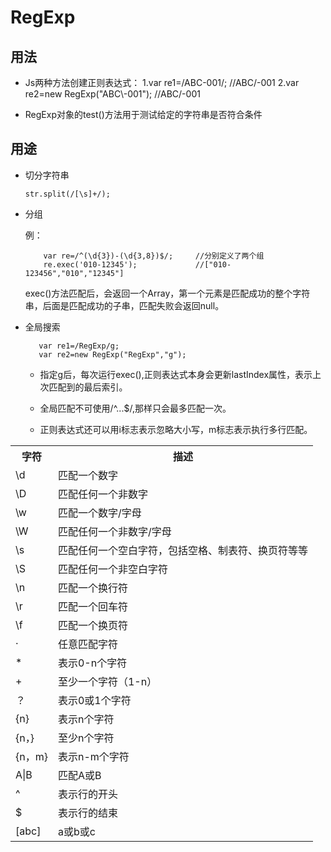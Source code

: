 # RegExp

<table>
<tr>
<th>字符</th>
<th>描述</th>
</tr>
<tr>
<td>\d</td>
<td>匹配一个数字</td>
</tr>
<tr>
<td>\D</td>
<td>匹配任何一个非数字</td>
</tr>
<tr>
<td>\w</td>
<td>匹配一个数字/字母</td>
</tr>
<tr>
<td>\W</td>
<td>匹配任何一个非数字/字母</td>
</tr>
<tr>
<td>\s</td>
<td>匹配任何一个空白字符，包括空格、制表符、换页符等等</td>
</tr>
<tr>
<td>\S</td>
<td>匹配任何一个非空白字符</td>
</tr>
<tr>
<td>\n</td>
<td>匹配一个换行符</td>
</tr>
<tr>
<td>\r</td>
<td>匹配一个回车符</td>
</tr>
<tr>
<td>\f</td>
<td>匹配一个换页符</td>
</tr>
<tr>
     <td>·</td>
     <td>任意匹配字符</td>
</tr>
<tr>
<td>*</td>
 <td>表示0-n个字符</td>
</tr>
<tr>
     <td>+</td>
     <td>至少一个字符（1-n）</td>
</tr>
<tr>
     <td>？</td>
     <td>表示0或1个字符</td>
</tr>
<tr>
     <td>{n}</td>
     <td>表示n个字符</td>
</tr>
<tr>
     <td>{n，}</td>
     <td>至少n个字符</td>
</tr>
<tr>
     <td>{n，m}</td>
     <td>表示n-m个字符</td>
</tr>
<tr>
     <td>A|B</td>
     <td>匹配A或B</td>
</tr>
<tr>
     <td>^</td>
     <td>表示行的开头</td>
</tr>
<tr>
     <td>$</td>
     <td>表示行的结束</td>
</tr>
<tr>
     <td>[abc]</td>
     <td>a或b或c</td>
</tr>

## 用法

- Js两种方法创建正则表达式：
   1.var re1=/ABC\-001/;                    //ABC/-001
   2.var re2=new RegExp("ABC\\-001");       //ABC/-001
   
- RegExp对象的test()方法用于测试给定的字符串是否符合条件

## 用途
- 切分字符串
    
      str.split(/[\s]+/);
- 分组
    
    例：
          
          var re=/^(\d{3})-(\d{3,8})$/;     //分别定义了两个组
          re.exec('010-12345');             //["010-123456","010","12345"]
    exec()方法匹配后，会返回一个Array，第一个元素是匹配成功的整个字符串，后面是匹配成功的子串，匹配失败会返回null。
    
- 全局搜索
            
         var re1=/RegExp/g;
         var re2=new RegExp("RegExp","g");
    - 指定g后，每次运行exec(),正则表达式本身会更新lastIndex属性，表示上次匹配到的最后索引。
    
    - 全局匹配不可使用/^...$/,那样只会最多匹配一次。
    - 正则表达式还可以用i标志表示忽略大小写，m标志表示执行多行匹配。  